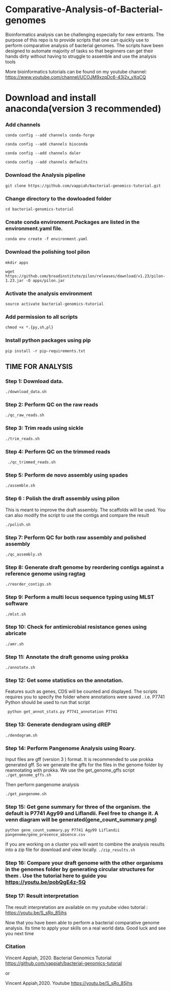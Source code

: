 # Comparative-Analysis-of-Bacterial-genomes
Bioinformatics analysis can be challenging especially for new entrants. The purpose of this repo is to provide scripts that one can quickly use to perform comparative analysis of bacterial genomes. The scripts have been designed to automate majority of tasks so that beginners can get their hands dirty without having to struggle to assemble and use the analysis tools

More bioinformatics tutorials can be found on my youtube channel: https://www.youtube.com/channel/UCOJM9xzqDc6-43j2x_vXqCQ


# Download and install anaconda(version 3 recommended)

### Add channels

```
conda config --add channels conda-forge

conda config --add channels bioconda

conda config --add channels daler

conda config --add channels defaults
```

### Download the Analysis pipeline

```
git clone https://github.com/vappiah/bacterial-genomics-tutorial.git
```

### Change directory to the dowloaded folder

```
cd bacterial-genomics-tutorial
```

### Create conda environment.Packages are listed in the environment.yaml file. 

```
conda env create -f environment.yaml
```

### Download the polishing tool pilon

```
mkdir apps

wget https://github.com/broadinstitute/pilon/releases/download/v1.23/pilon-1.23.jar -O apps/pilon.jar
```

### Activate the analysis environment
```
source activate bacterial-genomics-tutorial
```

### Add permission to all scripts
```
chmod +x *.{py,sh,pl}
```

### Install python packages using pip
```
pip install -r pip-requirements.txt
```

## TIME FOR ANALYSIS

### Step 1: Download data. 
```
./download_data.sh
```

### Step 2: Perform QC on the raw reads
```
./qc_raw_reads.sh
```
### Step 3: Trim reads using sickle
```
./trim_reads.sh
```
### Step 4: Perform QC on the trimmed reads

``` ./qc_trimmed_reads.sh```

### Step 5: Perform de novo assembly using spades
```
./assemble.sh
```
### Step 6 : Polish the draft assembly using pilon 
This is meant to improve the draft assembly. The scaffolds will be used. You can also modify the script to use the contigs and compare the result 
```
./polish.sh
```
### Step 7: Perform QC for both raw assembly and polished assembly
```
./qc_assembly.sh
```

### Step 8: Generate draft genome by reordering contigs against a reference genome using ragtag
```
./reorder_contigs.sh
```
### Step 9: Perform a multi locus sequence typing using MLST software
```
./mlst.sh
```
### Step 10: Check for antimicrobial resistance genes using abricate
```
./amr.sh
```
### Step 11: Annotate the draft genome using prokka
```
./annotate.sh
```
### Step 12: Get some statistics on the annotation. 
Features such as genes, CDS will be counted and displayed. The scripts requires you to specify the folder where annotations were saved . i.e. P7741
Python should be used to run that script

``` python get_annot_stats.py P7741_annotation P7741``` 

### Step 13: Generate dendogram using dREP
``` ./dendogram.sh ```

### Step 14: Perform Pangenome Analysis using Roary. 
Input files are gff (version 3 ) format. It is recommended to use prokka generated gff. So we generate the gffs for the files in the genome folder by reannotating with prokka. We use the get_genome_gffs script
```./get_genome_gffs.sh ```

Then perform pangenome analysis

``` 
./get_pangenome.sh
```

### Step 15: Get gene summary for three of the organism. the default is P7741 Agy99 and Liflandii. Feel free to change it. A venn diagram will be generated(gene_count_summary.png)

```python gene_count_summary.py P7741 Agy99 Liflandii pangenome/gene_presence_absence.csv```


If you are working on a cluster you will want to combine the analysis results into a zip file for download and view locally. 
```./zip_results.sh```


### Step 16: Compare your draft genome with the other organisms in the genomes folder by generating circular structures for them . Use the tutorial here to guide you https://youtu.be/pobQgE4z-5Q


### Step 17: Result interpretation
The result interpretation are available on my youtube video tutorial : https://youtu.be/S_sRo_85jhs

Now that you have been able to perform a bacterial comparative genome analysis. Its time to apply your skills on a real world data.
Good luck and see you next time

### Citation
Vincent Appiah, 2020.  Bacterial Genomics Tutorial  https://github.com/vappiah/bacterial-genomics-tutorial

or

Vincent Appiah,2020. Youtube https://youtu.be/S_sRo_85jhs

